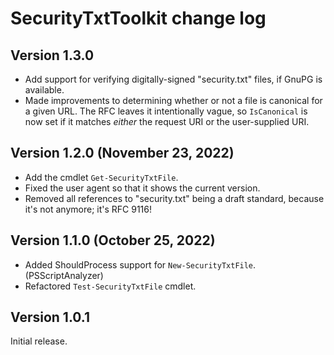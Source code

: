 # SecurityTxtToolkit change log

## Version 1.3.0
- Add support for verifying digitally-signed "security.txt" files, if GnuPG is available.
- Made improvements to determining whether or not a file is canonical for a given URL.  The RFC leaves it intentionally vague, so `IsCanonical` is now set if it matches *either* the request URI or the user-supplied URI.

## Version 1.2.0 (November 23, 2022)
- Add the cmdlet `Get-SecurityTxtFile`.
- Fixed the user agent so that it shows the current version.
- Removed all references to "security.txt" being a draft standard, because it's not anymore;  it's RFC 9116!

## Version 1.1.0 (October 25, 2022)
- Added ShouldProcess support for `New-SecurityTxtFile`. (PSScriptAnalyzer)
- Refactored `Test-SecurityTxtFile` cmdlet.

## Version 1.0.1
Initial release.